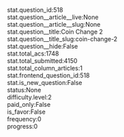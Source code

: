 stat.question_id:518  
stat.question__article__live:None  
stat.question__article__slug:None  
stat.question__title:Coin Change 2  
stat.question__title_slug:coin-change-2  
stat.question__hide:False  
stat.total_acs:1748  
stat.total_submitted:4150  
stat.total_column_articles:1  
stat.frontend_question_id:518  
stat.is_new_question:False  
status:None  
difficulty.level:2  
paid_only:False  
is_favor:False  
frequency:0  
progress:0  
